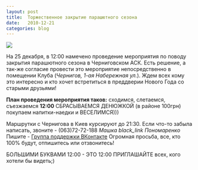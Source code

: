 ```yaml
---
layout: post
title:  Торжественное закрытие парашютного сезона
date:   2010-12-21
categories: blog
---
```


![]({{site.url}}/img/posts/paty.jpg)

На 25 декабря, в 12:00 намечено проведение мероприятия по поводу закрытия парашютного сезона в Черниговском АСК. Есть решение, а так-же согласие провести это мероприятие непосредственно в помещении Клуба (*Чернигов, 1-ая Набережная ул.*). Ждем всех кому это интересно и кто хочет встретиться в преддверии Нового Года со старыми друзьями!

**План проведения мероприятия таков:**
сходимся, слетаемся, съезжаемся **12:00**
СБРАСЫВАЕМСЯ ДЕНЮЖКОЙ (в районе 100грн)
покупаем напитки-наедки и ВЕСЕЛИМСЯ)))

Маршрутки с Чернигова в Киев курсируют до 21:30.
Если что-то забыла написать, звоните - (063)72-72-188 *Машка black\_link Пономаренко*
Пишите - [Группа поддержки ВКонтакте](http://vkontakte.ru/event22499296)
Огромная просьба, все, кто 100% будут, отпишитесь или отзвонитесь!

БОЛЬШИМИ БУКВАМИ 12:00 - ЭТО 12:00
ПРИГЛАШАЙТЕ всех, кого хотели бы видеть;)
